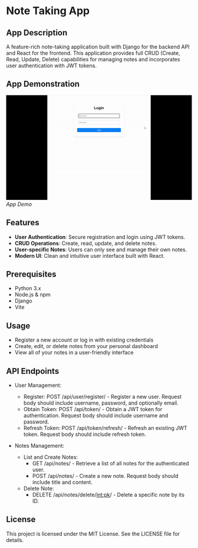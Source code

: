 # Note Taking App

## App Description
A feature-rich note-taking application built with Django for the backend API and React for the frontend. This application provides full CRUD (Create, Read, Update, Delete) capabilities for managing notes and incorporates user authentication with JWT tokens.

## App Demonstration
![App Demo](assets/screenshots/noteTakerApp-ezgif.com-video-to-gif-converter.gif)
*App Demo*

## Features
 - **User Authentication**: Secure registration and login using JWT tokens.
 - **CRUD Operations**: Create, read, update, and delete notes.
 - **User-specific Notes**: Users can only see and manage their own notes.
 - **Modern UI**: Clean and intuitive user interface built with React. 

## Prerequisites
 - Python 3.x
 - Node.js & npm
 - Django
 - Vite

## Usage
 - Register a new account or log in with existing credentials
 - Create, edit, or delete notes from your personal dashboard
 - View all of your notes in a user-friendly interface

## API Endpoints
 - User Management:
    - Register: POST /api/user/register/ - Register a new user. Request body should include username, password, and optionally email.
    - Obtain Token: POST /api/token/ - Obtain a JWT token for authentication. Request body should include username and password.
    - Refresh Token: POST /api/token/refresh/ - Refresh an existing JWT token. Request body should include refresh token.

 - Notes Management:
     - List and Create Notes:
        - GET /api/notes/ - Retrieve a list of all notes for the authenticated user.
        - POST /api/notes/ - Create a new note. Request body should include title and content.
     - Delete Note:
        - DELETE /api/notes/delete/<int:pk>/ - Delete a specific note by its ID. 

## License
This project is licensed under the MIT License. See the LICENSE file for details.